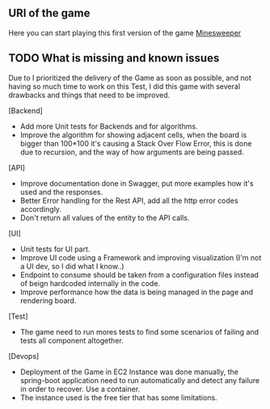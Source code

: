 
## URl of the game
Here you can start playing this first version of the game [Minesweeper](http://ec2-3-134-99-212.us-east-2.compute.amazonaws.com/)

## TODO What is missing and known issues
Due to I prioritized the delivery of the Game as soon as possible, and not having so much time to work on this Test, I 
did this game with several drawbacks and things that need to be improved.

[Backend]
* Add more Unit tests for Backends and for algorithms.  
* Improve the algorithm for showing adjacent cells, when the board is bigger than 100*100 it's causing a Stack Over Flow Error, 
  this is done due to recursion, and the way of how arguments are being passed. 
  
[API]
* Improve documentation done in Swagger, put more examples how it's used and the responses.
* Better Error handling for the Rest API, add all the http error codes accordingly. 
* Don't return all values of the entity to the API calls.

[UI]
* Unit tests for UI part. 
* Improve UI code using a Framework and improving visualization (I'm not a UI dev, so I did what I know..)
* Endpoint to consume should be taken from a configuration files instead of beign hardcoded internally in the code. 
* Improve performance how the data is being managed in the page and rendering board.

[Test]
* The game need to run mores tests to find some scenarios of failing and tests all component altogether. 

[Devops]
* Deployment of the Game in EC2 Instance was done manually, the spring-boot application need to run automatically and 
detect any failure in order to recover. Use a container.
* The instance used is the free tier that has some limitations.  
